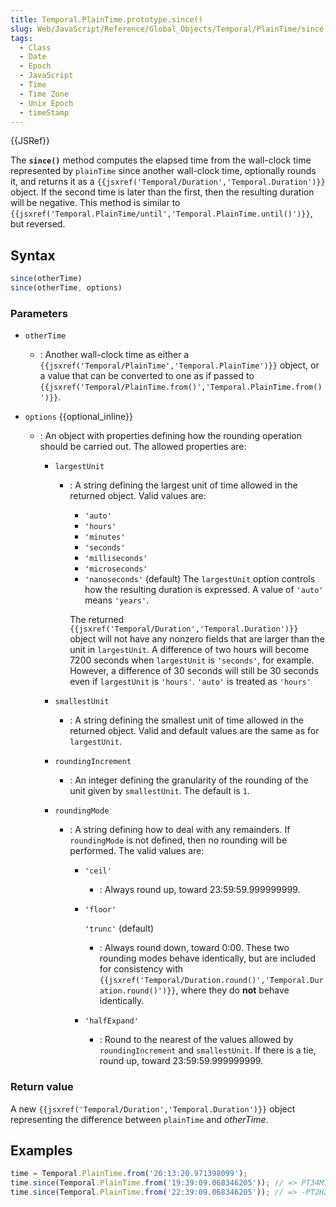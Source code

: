 ```yaml
---
title: Temporal.PlainTime.prototype.since()
slug: Web/JavaScript/Reference/Global_Objects/Temporal/PlainTime/since
tags:
  - Class
  - Date
  - Epoch
  - JavaScript
  - Time
  - Time Zone
  - Unix Epoch
  - timeStamp
---
```

{{JSRef}}

<p class="summary"><span class="seoSummary">The <strong><code>since()</code></strong> method computes the elapsed time from the wall-clock time represented by <code>plainTime</code> since another wall-clock time, optionally rounds it, and returns it as a <code>{{jsxref('Temporal/Duration','Temporal.Duration')}}</code> object.</span> If the second time is later than the first, then the resulting duration will be negative. This method is similar to <code>{{jsxref('Temporal.PlainTime/until','Temporal.PlainTime.until()')}}</code>, but reversed.</p>

## Syntax

```js
since(otherTime)
since(otherTime, options)
```

### Parameters

- `otherTime`
  - : Another wall-clock time as either a
    `{{jsxref('Temporal/PlainTime','Temporal.PlainTime')}}`
    object, or a value that can be converted to one as if passed to
    `{{jsxref('Temporal/PlainTime.from()','Temporal.PlainTime.from()')}}`.
- `options` {{optional_inline}}

  - : An object with properties defining how the rounding operation should be
    carried out. The allowed properties are:

    - `largestUnit`

      - : A string defining the largest unit of time allowed in the returned
        object. Valid values are:

        - `'auto'`
        - `'hours'`
        - `'minutes'`
        - `'seconds'`
        - `'milliseconds'`
        - `'microseconds'`
        - `'nanoseconds'` (default) The `largestUnit` option controls how the
          resulting duration is expressed. A value of `'auto'` means `'years'`.

        The returned
        `{{jsxref('Temporal/Duration','Temporal.Duration')}}`
        object will not have any nonzero fields that are larger than the unit in
        `largestUnit`. A difference of two hours will become 7200 seconds when
        `largestUnit` is `'seconds'`, for example. However, a difference of 30
        seconds will still be 30 seconds even if `largestUnit` is `'hours'`.
        `'auto'` is treated as `'hours'`

    - `smallestUnit`
      - : A string defining the smallest unit of time allowed in the returned
        object. Valid and default values are the same as for `largestUnit`.
    - `roundingIncrement`
      - : An integer defining the granularity of the rounding of the unit given
        by `smallestUnit`. The default is `1`.
    - `roundingMode`

      - : A string defining how to deal with any remainders. If `roundingMode`
        is not defined, then no rounding will be performed. The valid values
        are:

        - `'ceil'`
          - : Always round up, toward 23:59:59.999999999.
        - `'floor'`

          `'trunc'` (default)

          - : Always round down, toward 0:00. These two rounding modes behave
            identically, but are included for consistency with
            `{{jsxref('Temporal/Duration.round()','Temporal.Duration.round()')}}`,
            where they do **not** behave identically.

        - `'halfExpand'`
          - : Round to the nearest of the values allowed by `roundingIncrement`
            and `smallestUnit`. If there is a tie, round up, toward
            23:59:59.999999999.

### Return value

A new `{{jsxref('Temporal/Duration','Temporal.Duration')}}`
object representing the difference between `plainTime` and _otherTime_.

## Examples

```js
time = Temporal.PlainTime.from('20:13:20.971398099');
time.since(Temporal.PlainTime.from('19:39:09.068346205')); // => PT34M11.903051894S
time.since(Temporal.PlainTime.from('22:39:09.068346205')); // => -PT2H25M48.096948106S
```
